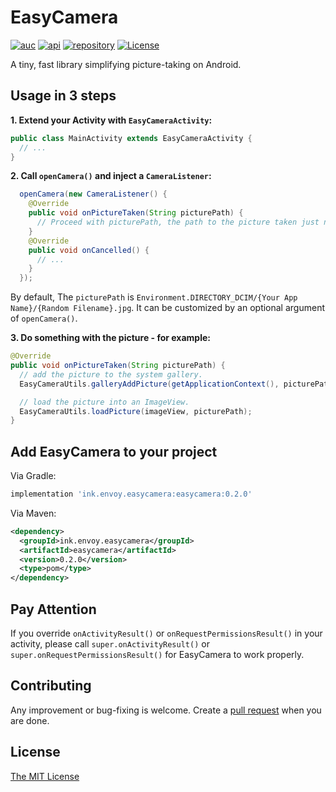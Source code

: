 # EasyCamera

[![auc][aucsvg]][auc] [![api][apisvg]][api] [![repository][repositorysvg]][repository] [![License][licensesvg]][license]

[aucsvg]: https://img.shields.io/badge/EasyCamera-v0.2.0-brightgreen.svg
[auc]: https://github.com/lonelyenvoy/EasyCamera

[apisvg]: https://img.shields.io/badge/API-14+-brightgreen.svg
[api]: https://android-arsenal.com/api?level=14

[repositorysvg]: https://img.shields.io/badge/Bintray_JCenter-latest-blue.svg
[repository]: https://bintray.com/lonelyenvoy/maven/ink.envoy.easycamera

[licensesvg]: https://img.shields.io/badge/License-MIT-blue.svg
[license]: https://github.com/lonelyenvoy/EasyCamera/blob/master/LICENSE


A tiny, fast library simplifying picture-taking on Android.

## Usage in 3 steps

**1. Extend your Activity with ```EasyCameraActivity```:**
```java
public class MainActivity extends EasyCameraActivity {
  // ...
}
```

**2. Call ```openCamera()``` and inject a ```CameraListener```:**
```java
  openCamera(new CameraListener() {
    @Override
    public void onPictureTaken(String picturePath) {
      // Proceed with picturePath, the path to the picture taken just now.
    }
    @Override
    public void onCancelled() {
      // ...
    }
  });
```

By default, The ```picturePath``` is ```Environment.DIRECTORY_DCIM/{Your App Name}/{Random Filename}.jpg```. 
It can be customized by an optional argument of ```openCamera()```.

**3. Do something with the picture - for example:**
```java
@Override
public void onPictureTaken(String picturePath) {
  // add the picture to the system gallery.
  EasyCameraUtils.galleryAddPicture(getApplicationContext(), picturePath);

  // load the picture into an ImageView.
  EasyCameraUtils.loadPicture(imageView, picturePath);
}
```

## Add EasyCamera to your project

Via Gradle:
```groovy
implementation 'ink.envoy.easycamera:easycamera:0.2.0'
```

Via Maven:
```xml
<dependency>
  <groupId>ink.envoy.easycamera</groupId>
  <artifactId>easycamera</artifactId>
  <version>0.2.0</version>
  <type>pom</type>
</dependency>
```

## Pay Attention

If you override ```onActivityResult()``` or ```onRequestPermissionsResult()``` in your activity,
please call ```super.onActivityResult()``` or ```super.onRequestPermissionsResult()``` for EasyCamera to work properly.

## Contributing

Any improvement or bug-fixing is welcome. 
Create a <a href="https://github.com/lonelyenvoy/EasyCamera/pulls" target="_blank">pull request</a> when you are done.

## License

<a href="https://github.com/lonelyenvoy/EasyCamera/blob/master/LICENSE" target="_blank">The MIT License</a>
